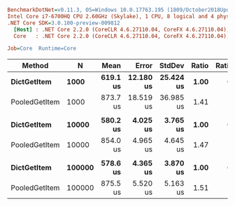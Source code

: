 ``` ini

BenchmarkDotNet=v0.11.3, OS=Windows 10.0.17763.195 (1809/October2018Update/Redstone5)
Intel Core i7-6700HQ CPU 2.60GHz (Skylake), 1 CPU, 8 logical and 4 physical cores
.NET Core SDK=3.0.100-preview-009812
  [Host] : .NET Core 2.2.0 (CoreCLR 4.6.27110.04, CoreFX 4.6.27110.04), 64bit RyuJIT
  Core   : .NET Core 2.2.0 (CoreCLR 4.6.27110.04, CoreFX 4.6.27110.04), 64bit RyuJIT

Job=Core  Runtime=Core  

```
|        Method |      N |     Mean |     Error |    StdDev | Ratio | RatioSD |
|-------------- |------- |---------:|----------:|----------:|------:|--------:|
|   **DictGetItem** |   **1000** | **619.1 us** | **12.180 us** | **25.424 us** |  **1.00** |    **0.00** |
| PooledGetItem |   1000 | 873.7 us | 18.519 us | 36.985 us |  1.41 |    0.07 |
|               |        |          |           |           |       |         |
|   **DictGetItem** |  **10000** | **580.2 us** |  **4.025 us** |  **3.765 us** |  **1.00** |    **0.00** |
| PooledGetItem |  10000 | 854.0 us |  4.965 us |  4.645 us |  1.47 |    0.01 |
|               |        |          |           |           |       |         |
|   **DictGetItem** | **100000** | **578.6 us** |  **4.365 us** |  **3.870 us** |  **1.00** |    **0.00** |
| PooledGetItem | 100000 | 875.5 us |  5.520 us |  5.163 us |  1.51 |    0.01 |
